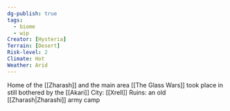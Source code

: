 ```yaml
---
dg-publish: true
tags:
  - biome
  - wip
Creator: [Hysteria]
Terrain: [Desert]
Risk-level: 2
Climate: Hot
Weather: Arid
---
```


Home of the [[Zharash]] and the main area [[The Glass Wars]] took place in
still bothered by the [[Akari]]
City: [[Xrell]]
Ruins: an old [[Zharash|Zharashi]] army camp